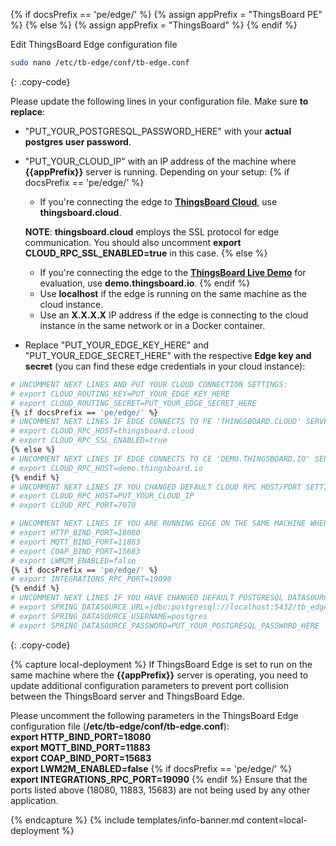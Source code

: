 {% if docsPrefix == 'pe/edge/' %}
{% assign appPrefix = "ThingsBoard PE" %}
{% else %}
{% assign appPrefix = "ThingsBoard" %}
{% endif %}

Edit ThingsBoard Edge configuration file 
```bash 
sudo nano /etc/tb-edge/conf/tb-edge.conf
``` 
{: .copy-code}

Please update the following lines in your configuration file. Make sure **to replace**:
 * "PUT_YOUR_POSTGRESQL_PASSWORD_HERE" with your **actual postgres user password**.
 * "PUT_YOUR_CLOUD_IP" with an IP address of the machine where **{{appPrefix}}** server is running. Depending on your setup:
   {% if docsPrefix == 'pe/edge/' %}
    * If you're connecting the edge to [**ThingsBoard Cloud**](https://thingsboard.cloud/signup), use **thingsboard.cloud**.

    **NOTE**: **thingsboard.cloud** employs the SSL protocol for edge communication. 
    You should also uncomment **export CLOUD_RPC_SSL_ENABLED=true** in this case.
   {% else %}
    * If you're connecting the edge to the [**ThingsBoard Live Demo**](https://demo.thingsboard.io/signup) for evaluation, use **demo.thingsboard.io**.
   {% endif %}
    * Use **localhost** if the edge is running on the same machine as the cloud instance. 
    * Use an **X.X.X.X** IP address if the edge is connecting to the cloud instance in the same network or in a Docker container.

 * Replace "PUT_YOUR_EDGE_KEY_HERE" and "PUT_YOUR_EDGE_SECRET_HERE" with the respective **Edge key and secret** (you can find these edge credentials in your cloud instance):

```bash
# UNCOMMENT NEXT LINES AND PUT YOUR CLOUD CONNECTION SETTINGS:
# export CLOUD_ROUTING_KEY=PUT_YOUR_EDGE_KEY_HERE
# export CLOUD_ROUTING_SECRET=PUT_YOUR_EDGE_SECRET_HERE
{% if docsPrefix == 'pe/edge/' %}
# UNCOMMENT NEXT LINES IF EDGE CONNECTS TO PE 'THINGSBOARD.CLOUD' SERVER:
# export CLOUD_RPC_HOST=thingsboard.cloud
# export CLOUD_RPC_SSL_ENABLED=true
{% else %}
# UNCOMMENT NEXT LINES IF EDGE CONNECTS TO CE 'DEMO.THINGSBOARD.IO' SERVER:
# export CLOUD_RPC_HOST=demo.thingsboard.io
{% endif %}
# UNCOMMENT NEXT LINES IF YOU CHANGED DEFAULT CLOUD RPC HOST/PORT SETTINGS:
# export CLOUD_RPC_HOST=PUT_YOUR_CLOUD_IP
# export CLOUD_RPC_PORT=7070

# UNCOMMENT NEXT LINES IF YOU ARE RUNNING EDGE ON THE SAME MACHINE WHERE THINGSBOARD SERVER IS RUNNING:
# export HTTP_BIND_PORT=18080
# export MQTT_BIND_PORT=11883
# export COAP_BIND_PORT=15683
# export LWM2M_ENABLED=false
{% if docsPrefix == 'pe/edge/' %}
# export INTEGRATIONS_RPC_PORT=19090
{% endif %}
# UNCOMMENT NEXT LINES IF YOU HAVE CHANGED DEFAULT POSTGRESQL DATASOURCE SETTINGS:
# export SPRING_DATASOURCE_URL=jdbc:postgresql://localhost:5432/tb_edge
# export SPRING_DATASOURCE_USERNAME=postgres
# export SPRING_DATASOURCE_PASSWORD=PUT_YOUR_POSTGRESQL_PASSWORD_HERE
```
{: .copy-code}

{% capture local-deployment %}
If ThingsBoard Edge is set to run on the same machine where the **{{appPrefix}}** server is operating, you need to update additional configuration parameters to prevent port collision between the ThingsBoard server and ThingsBoard Edge.

Please uncomment the following parameters in the ThingsBoard Edge configuration file (**/etc/tb-edge/conf/tb-edge.conf**): 
<br>**export HTTP_BIND_PORT=18080**
<br>**export MQTT_BIND_PORT=11883**
<br>**export COAP_BIND_PORT=15683**
<br>**export LWM2M_ENABLED=false**
{% if docsPrefix == 'pe/edge/' %}
<br>**export INTEGRATIONS_RPC_PORT=19090**
{% endif %}
Ensure that the ports listed above (18080, 11883, 15683) are not being used by any other application.

{% endcapture %}
{% include templates/info-banner.md content=local-deployment %}

